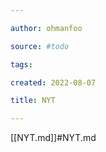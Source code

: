 ```yaml
---

author: ohmanfoo

source: #todo

tags: 

created: 2022-08-07

title: NYT

---
```

[[NYT.md]]#NYT.md